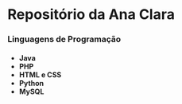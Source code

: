 <h1>Repositório da Ana Clara</h1>

<h3>Linguagens de Programação</h3>
<h4>
  <ul>
  <li>Java</li> 
  <li>PHP</li>
  <li>HTML e CSS</li>
  <li>Python</li>
  <li>MySQL</l1> 
  </ul>
</h4>

